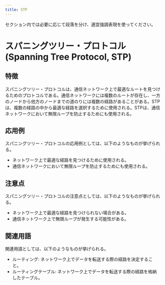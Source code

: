 ```yaml
---
title: STP
---
```

セクション内では必要に応じて段落を分け、適宜強調表現を使ってください。

# スパニングツリー・プロトコル (Spanning Tree Protocol, STP)

## 特徴
スパニングツリー・プロトコルは、通信ネットワーク上で最適なルートを見つけるためのプロトコルである。通信ネットワークには複数のルートが存在し、一方のノードから他方のノードまでの道のりには複数の経路があることがある。STPは、複数の経路の中から最適な経路を選択するために使用される。STPは、通信ネットワークにおいて無限ループを防止するためにも使用される。

## 応用例
スパニングツリー・プロトコルの応用例としては、以下のようなものが挙げられる。
- ネットワーク上で最適な経路を見つけるために使用される。
- 通信ネットワークにおいて無限ループを防止するためにも使用される。


## 注意点
スパニングツリー・プロトコルの注意点としては、以下のようなものが挙げられる。
- ネットワーク上で最適な経路を見つけられない場合がある。
- 通信ネットワーク上で無限ループが発生する可能性がある。


## 関連用語
関連用語としては、以下のようなものが挙げられる。
- ルーティング: ネットワーク上でデータを転送する際の経路を決定すること。
- ルーティングテーブル: ネットワーク上でデータを転送する際の経路を格納したテーブル。